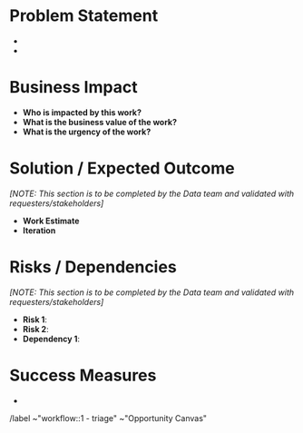 <!-- This issue template is to be used for any large-scale, multi-milestone initiatives within the Data Team (i.e. OKR-level work). Upon review and prioritization with the Data Team, it can be promoted to an epic. -->

# Problem Statement
- <!-- What specific problem or opportunity are you aiming to address with this project? -->
- <!-- What are the current challenges or limitations that prompted this project request? -->

# Business Impact
- **Who is impacted by this work?** <!-- Does this impact an individual(s), a team, a department, multiple departments, or GitLab as a company? -->
- **What is the business value of the work?** <!-- Please provide inputs on the quantitative (i.e. this represents $50K in possible cost savings) and/or qualitative (i.e. allow us to prioritize outreach to customers most likely to convert) business impact of this work -->
- **What is the urgency of the work?** <!-- Please provide any information regarding time-sensitivity (i.e. this is a dependency for a Company OKR which will be blocked if this work is not completed by Sept 1 2023)-->

# Solution / Expected Outcome
_[NOTE: This section is to be completed by the Data team and validated with requesters/stakeholders]_
- **Work Estimate** <!-- Outline the work that would be required, including a rough estimate for the level of effort. This does not require creating/estimating specific issues, but should include bullet points to reflect the pieces of work required to accomplish the request, and a rough time estimate. -->
- **Iteration** <!-- What should NOT be in the MVC, and can be considered for future iterations? Why? -->

# Risks / Dependencies
_[NOTE: This section is to be completed by the Data team and validated with requesters/stakeholders]_
- **Risk 1**: <!-- Risk & Mitigation -->
- **Risk 2**: <!-- Risk & Mitigation -->
- **Dependency 1**: <!-- Dependency & Issue Link(s) -->

# Success Measures
- <!-- How will we measure the success of this project once it is live? -->

/label ~"workflow::1 - triage" ~"Opportunity Canvas"
